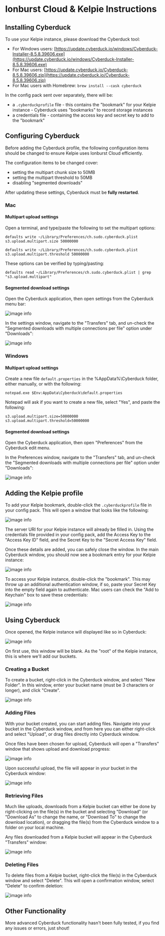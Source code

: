 # Ionburst Cloud & Kelpie Instructions

## Installing Cyberduck

To use your Kelpie instance, please download the Cyberduck tool:

- For Windows users: [https://update.cyberduck.io/windows/Cyberduck-Installer-8.5.8.39606.exe](https://update.cyberduck.io/windows/Cyberduck-Installer-8.5.8.39606.exe)
- For Mac users: [https://update.cyberduck.io/Cyberduck-8.5.8.39606.zip](https://update.cyberduck.io/Cyberduck-8.5.8.39606.zip)
- For Mac users with Homebrew: `brew install --cask cyberduck`

In the config pack sent over separately, there will be:

- a `.cyberduckprofile` file - this contains the "bookmark" for your Kelpie instance - Cyberduck uses "bookmarks" to record storage instances
- a credentials file - containing the access key and secret key to add to the "bookmark"

## Configuring Cyberduck

Before adding the Cyberduck profile, the following configuration items should be changed to ensure Kelpie uses Ionburst Cloud efficiently.

The configuration items to be changed cover:

- setting the multipart chunk size to 50MB
- setting the multipart threshold to 50MB
- disabling "segmented downloads"

After updating these settings, Cyberduck must be **fully restarted**.

### Mac

#### Multipart upload settings

Open a terminal, and type/paste the following to set the multipart options:

```
defaults write ~/Library/Preferences/ch.sudo.cyberduck.plist s3.upload.multipart.size 50000000
```

```
defaults write ~/Library/Preferences/ch.sudo.cyberduck.plist s3.upload.multipart.threshold 50000000
```

These options can be verified by typing/pasting:

```
defaults read ~/Library/Preferences/ch.sudo.cyberduck.plist | grep "s3.upload.multipart"
```

#### Segmented download settings

Open the Cyberduck application, then open settings from the Cyberduck menu bar:

![image info](./cyberduck-settings.png)

In the settings window, navigate to the "Transfers" tab, and un-check the "Segmented downloads with multiple connections per file" option under "Downloads":

![image info](./cyberduck-segmented-disabled.png)

### Windows

#### Multipart upload settings

Create a new file `default.properties` in the %AppData%\Cyberduck folder, either manually, or with the following:

```
notepad.exe $Env:AppData\Cyberduck\default.properties
```

Notepad will ask if you want to create a new file, select "Yes", and paste the following:

```
s3.upload.multipart.size=50000000
s3.upload.multipart.threshold=50000000
```

#### Segmented download settings

Open the Cyberduck application, then open "Preferences" from the Cyberduck edit menu.

In the Preferences window, navigate to the "Transfers" tab, and un-check the "Segmented downloads with multiple connections per file" option under "Downloads":

![image info](./cyberduck-segmented-disabled-w11.png)

## Adding the Kelpie profile

To add your Kelpie bookmark, double-click the `.cyberduckprofile` file in your config pack. This will open a window that looks like the following:

![image info](./cyberduck-kelpie-settings.png)

The server URI for your Kelpie instance will already be filled in. Using the credentials file provided in your config pack, add the Access Key to the "Access Key ID" field, and the Secret Key to the "Secret Access Key" field.

Once these details are added, you can safely close the window. In the main Cyberduck window, you should now see a bookmark entry for your Kelpie instance:

![image info](./cyberduck-bookmarks.png)

To access your Kelpie instance, double-click the "bookmark". This may throw up an additional authentication window, if so, paste your Secret Key into the empty field again to authenticate. Mac users can check the "Add to Keychain" box to save these credentials:

![image info](./cyberduck-kelpie-login.png)

## Using Cyberduck

Once opened, the Kelpie instance will displayed like so in Cyberduck:

![image info](./cyberduck-kelpie.png)

On first use, this window will be blank. As the "root" of the Kelpie instance, this is where we'll add our buckets.

### Creating a Bucket

To create a bucket, right-click in the Cyberduck window, and select "New Folder". In this window, enter your bucket name (must be 3 characters or longer), and click "Create".

![image info](./cyberduck-create-bucket.png)

### Adding Files

With your bucket created, you can start adding files. Navigate into your bucket in the Cyberduck window, and from here you can either right-click and select "Upload", or drag files directly into Cyberduck window.

Once files have been chosen for upload, Cyberduck will open a "Transfers" window that shows upload and download progress:

![image info](./cyberduck-transfers.png)

Upon successful upload, the file will appear in your bucket in the Cyberduck window:

![image info](./cyberduck-file-list.png)

### Retrieving Files

Much like uploads, downloads from a Kelpie bucket can either be done by right-clicking on the file(s) in the bucket and selecting "Download" (or "Download As" to change the name, or "Download To" to change the download location), or dragging the file(s) from the Cyberduck window to a folder on your local machine.

Any files downloaded from a Kelpie bucket will appear in the Cyberduck "Transfers" window:

![image info](./cyberduck-transfers-dl.png)

### Deleting Files

To delete files from a Kelpie bucket, right-click the file(s) in the Cyberduck window and select "Delete". This will open a confirmation window, select "Delete" to confirm deletion:

![image info](./cyberduck-delete.png)

## Other Functionality

More advanced Cyberduck functionality hasn't been fully tested, if you find any issues or errors, just shout!